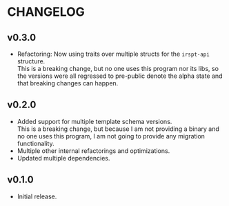 # CHANGELOG

## v0.3.0
- Refactoring: Now using traits over multiple structs for the `irspt-api` structure.\
  This is a breaking change, but no one uses this program nor its libs, so the versions were
  all regressed to pre-public denote the alpha state and that breaking changes can happen.

## v0.2.0
- Added support for multiple template schema versions.\
  This is a breaking change, but because I am not providing a binary and no one uses this program,
  I am not going to provide any migration functionality.
- Multiple other internal refactorings and optimizations.
- Updated multiple dependencies.

## v0.1.0
- Initial release.

